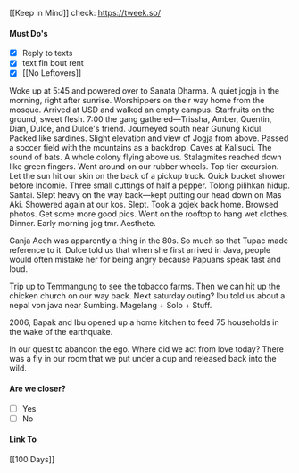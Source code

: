 [[Keep in Mind]]
check: https://tweek.so/
#### Must Do's
- [x] Reply to texts
- [x] text fin bout rent
- [x] [[No Leftovers]]

Woke up at 5:45 and powered over to Sanata Dharma. A quiet jogja in the morning, right after sunrise. Worshippers on their way home from the mosque. Arrived at USD and walked an empty campus. Starfruits on the ground, sweet flesh. 7:00 the gang gathered—Trissha, Amber, Quentin, Dian, Dulce, and Dulce's friend. Journeyed south near Gunung Kidul. Packed like sardines. Slight elevation and view of Jogja from above. Passed a soccer field with the mountains as a backdrop. Caves at Kalisuci. The sound of bats. A whole colony flying above us. Stalagmites reached down like green fingers. Went around on our rubber wheels. Top tier excursion. Let the sun hit our skin on the back of a pickup truck. Quick bucket shower before  Indomie. Three small cuttings of half a pepper. Tolong pilihkan hidup. Santai. Slept heavy on the way back—kept putting our head down on Mas Aki. Showered again at our kos. Slept. Took a gojek back home. Browsed photos. Get some more good pics. Went on the rooftop to hang wet clothes. Dinner. Early morning jog tmr. Aesthete.

Ganja Aceh was apparently a thing in the 80s. So much so that Tupac made reference to it. 
Dulce told us that when she first arrived in Java, people would often mistake her for being angry because Papuans speak fast and loud.

Trip up to Temmangung to see the tobacco farms. Then we can hit up the chicken church on our way back. Next saturday outing? Ibu told us about a nepal von java near Sumbing. Magelang + Solo + Stuff.

2006, Bapak and Ibu opened up a home kitchen to feed 75 households in the wake of the earthquake.

In our quest to abandon the ego. Where did we act from love today? There was a fly in our room that we put under a cup and released back into the wild.
#### Are we closer?
- [ ] Yes
- [ ] No
#### Link To
[[100 Days]]